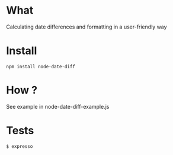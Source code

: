 # What

Calculating date differences and formatting in a user-friendly way

# Install

    npm install node-date-diff

# How ?

See example in node-date-diff-example.js

# Tests

    $ expresso